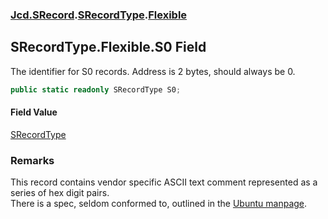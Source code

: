 ### [Jcd.SRecord](Jcd.SRecord.md 'Jcd.SRecord').[SRecordType](Jcd.SRecord.SRecordType.md 'Jcd.SRecord.SRecordType').[Flexible](Jcd.SRecord.SRecordType.Flexible.md 'Jcd.SRecord.SRecordType.Flexible')

## SRecordType.Flexible.S0 Field

The identifier for S0 records. Address is 2 bytes, should always be 0.

```csharp
public static readonly SRecordType S0;
```

#### Field Value
[SRecordType](Jcd.SRecord.SRecordType.md 'Jcd.SRecord.SRecordType')

### Remarks
This record contains vendor specific ASCII text comment represented as a series of hex digit pairs.  
There is a spec, seldom conformed to, outlined in the [Ubuntu manpage](https://manpages.ubuntu.com/manpages/trusty/man5/srec.5.html 'https://manpages.ubuntu.com/manpages/trusty/man5/srec.5.html').